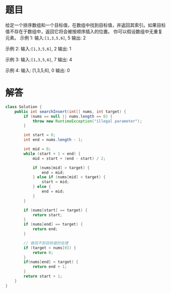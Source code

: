 # 题目
给定一个排序数组和一个目标值，在数组中找到目标值，并返回其索引。如果目标值不存在于数组中，返回它将会被按顺序插入的位置。 
 你可以假设数组中无重复元素。 
示例 1: 
输入:`[1,3,5,6]`, 5
输出: 2

示例 2: 
输入:`[1,3,5,6]`, 2
输出: 1

示例 3: 
输入:`[1,3,5,6]`, 7
输出: 4

示例 4: 
输入: [1,3,5,6], 0
输出: 0

# 解答
```java 
class Solution {
    public int searchInsert(int[] nums, int target) {
        if (nums == null || nums.length == 0) {
            throw new RuntimeException("illegal parameter");
        }

        int start = 0;
        int end = nums.length - 1;

        int mid = 0;
        while (start + 1 < end) {
            mid = start + (end - start) / 2;

            if (nums[mid] > target) {
                end = mid;
            } else if (nums[mid] < target) {
                start = mid;
            } else {
                end = mid;
            }
        }

        if (nums[start] == target) {
            return start;
        }
        if (nums[end] == target) {
            return end;
        }

        // 做找不到目标值的处理
        if (target < nums[0]) {
            return 0;
        }
        if(nums[end] < target) {
            return end + 1;
        }
        return start + 1;
    }
}
```


